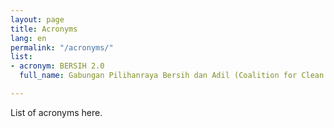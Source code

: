 ```yaml
---
layout: page
title: Acronyms
lang: en
permalink: "/acronyms/"
list:
- acronym: BERSIH 2.0
  full_name: Gabungan Pilihanraya Bersih dan Adil (Coalition for Clean and Fair Elections)

---
```

List of acronyms here.